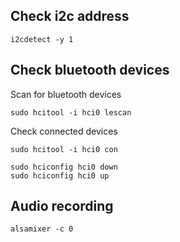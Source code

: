 ## Check i2c address
```
i2cdetect -y 1
```

## Check bluetooth devices

Scan for bluetooth devices
```
sudo hcitool -i hci0 lescan 
```
Check connected devices
```
sudo hcitool -i hci0 con
```

```
sudo hciconfig hci0 down
sudo hciconfig hci0 up
```


## Audio recording
```
alsamixer -c 0
```